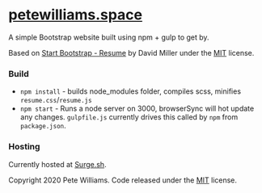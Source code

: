 # [petewilliams.space](http://petewilliams.space)
A simple Bootstrap website built using npm + gulp to get by.

Based on [Start Bootstrap - Resume](https://startbootstrap.com/template-overviews/resume/) by David Miller under the [MIT](https://github.com/BlackrockDigital/startbootstrap-resume/blob/gh-pages/LICENSE) license.

### Build

* `npm install` - builds node_modules folder, compiles scss, minifies `resume.css`/`resume.js`
* `npm start` - Runs a node server on 3000, browserSync will hot update any changes. `gulpfile.js` currently drives this called by `npm` from `package.json`.

### Hosting
Currently hosted at [Surge.sh](https://surge.sh). 


Copyright 2020 Pete Williams. Code released under the [MIT](https://opensource.org/licenses/MIT) license.
